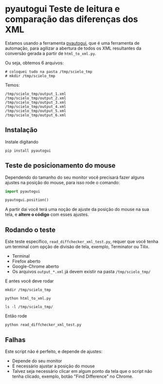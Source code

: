 # pyautogui Teste de leitura e comparação das diferenças dos XML

Estamos usando a ferramenta [pyautogui](https://pyautogui.readthedocs.io/en/latest/quickstart.html), que é uma ferramenta de automação, para agilizar a abertura de todos os XML resultantes da conversão gerada a partir de `html_to_xml.py`.

Ou seja, obtemos 6 arquivos:

```
# coloquei tudo na pasta /tmp/scielo_tmp
# mkdir /tmp/scielo_tmp
```

Temos:

```
/tmp/scielo_tmp/output_1.xml
/tmp/scielo_tmp/output_2.xml
/tmp/scielo_tmp/output_3.xml
/tmp/scielo_tmp/output_4.xml
/tmp/scielo_tmp/output_5.xml
/tmp/scielo_tmp/output_6.xml
```

## Instalação

Instale digitando

```
pip install pyautogui
```

## Teste de posicionamento do mouse

Dependendo do tamanho do seu monitor você precisará fazer alguns ajustes na posição do mouse, para isso rode o comando:

```python
import pyautogui

pyautogui.position()
```

A partir dai você terá uma noção de ajuste da posição do mouse na sua tela, e **altere o código** com esses ajustes.


## Rodando o teste

Este teste específico, `read_diffchecker_xml_test.py`, requer que você tenha um terminal com opção de divisão de tela, exemplo, Terminator ou Tilix.

* Terminal
* Firefox aberto
* Google-Chrome aberto
* Os arquivos `output_*.xml` já devem existir na pasta `/tmp/scielo_tmp/`

E antes você deve rodar

```
mkdir /tmp/scielo_tmp

python html_to_xml.py

ls -l /tmp/scielo_tmp/
```


Então rode

```
python read_diffchecker_xml_test.py
```

## Falhas

Este script não é perfeito, e depende de ajustes:

* Depende do seu monitor
* É necessário ajustar a posição do mouse
* Talvez seja necessário clicar em algum ponto da tela que o script não tenha clicado, exemplo, botão "Find Difference" no Chrome.

